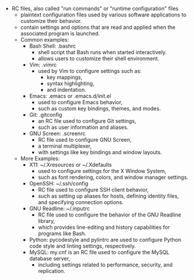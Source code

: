 - RC files, also called "run commands" or "runtime configuration" files
  - plaintext configuration files used by various software applications to customize their behavior.
  - contain settings and options that are read and applied when the associated program is launched.
  - Common examples:
    - Bash Shell: .bashrc 
      - shell script that Bash runs when started interactively. 
      - allows users to customize their shell environment.
    - Vim: .vimrc
      - used by Vim to configure settings such as:
        - key mappings,
        - syntax highlighting,
        - and indentation.
    - Emacs: .emacs or .emacs.d/init.el 
      - used to configure Emacs behavior, 
      - such as custom key bindings, themes, and modes.
    - Git: .gitconfig 
      - an RC file used to configure Git settings,
      - such as user information and aliases.
    - GNU Screen: .screenrc 
      - RC file used to configure GNU Screen, 
      - a terminal multiplexer, 
      - with settings like key bindings and window layouts.
  - More Examples:
    - X11: ~/.Xresources or ~/.Xdefaults 
      - used to configure settings for the X Window System, 
      - such as font rendering, colors, and window manager settings.
    - OpenSSH: ~/.ssh/config
      - RC file used to configure SSH client behavior, 
      - such as setting up aliases for hosts, defining identity files, and specifying connection options.
    - GNU Readline: ~/.inputrc 
      - RC file used to configure the behavior of the GNU Readline library, 
      - which provides line-editing and history capabilities for programs like Bash.
    - Python: pycodestyle and pylintrc are used to configure Python code style and linting settings, respectively.
    - MySQL: my.cnf is an RC file used to configure the MySQL database server, 
      - including settings related to performance, security, and replication.

